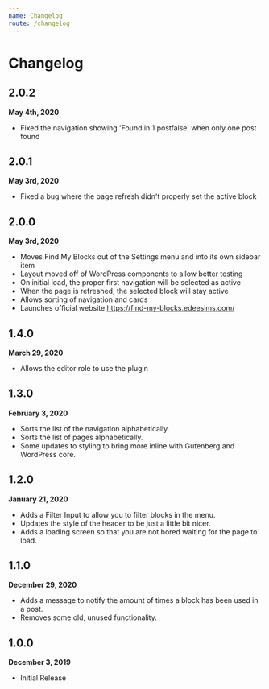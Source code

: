 ```yaml
---
name: Changelog
route: /changelog
---
```


# Changelog

## 2.0.2
**May 4th, 2020**
- Fixed the navigation showing 'Found in 1 postfalse' when only one post found

## 2.0.1
**May 3rd, 2020**
- Fixed a bug where the page refresh didn't properly set the active block

## 2.0.0
**May 3rd, 2020**
- Moves Find My Blocks out of the Settings menu and into its own sidebar item
- Layout moved off of WordPress components to allow better testing
- On initial load, the proper first navigation will be selected as active
- When the page is refreshed, the selected block will stay active
- Allows sorting of navigation and cards
- Launches official website https://find-my-blocks.edeesims.com/

## 1.4.0
**March 29, 2020**
- Allows the editor role to use the plugin

## 1.3.0
**February 3, 2020**
- Sorts the list of the navigation alphabetically.
- Sorts the list of pages alphabetically.
- Some updates to styling to bring more inline with Gutenberg and WordPress
core.

## 1.2.0
**January 21, 2020**
- Adds a Filter Input to allow you to filter blocks in the menu.
- Updates the style of the header to be just a little bit nicer.
- Adds a loading screen so that you are not bored waiting for the page to load.

## 1.1.0
**December 29, 2020**
- Adds a message to notify the amount of times a block has been used in a post.
- Removes some old, unused functionality.

## 1.0.0
**December 3, 2019**
- Initial Release
